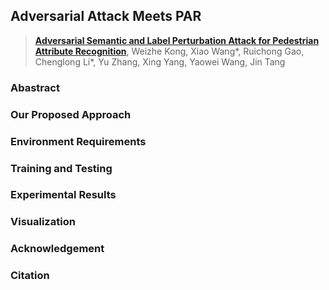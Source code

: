 ## Adversarial Attack Meets PAR 

> **[Adversarial Semantic and Label Perturbation Attack for Pedestrian Attribute Recognition]()**, Weizhe Kong, Xiao Wang*, Ruichong Gao, Chenglong Li*, Yu Zhang, Xing Yang, Yaowei Wang, Jin Tang 


### Abastract 


### Our Proposed Approach


### Environment Requirements 


### Training and Testing 


### Experimental Results 


### Visualization 


### Acknowledgement 


### Citation 
```

```


